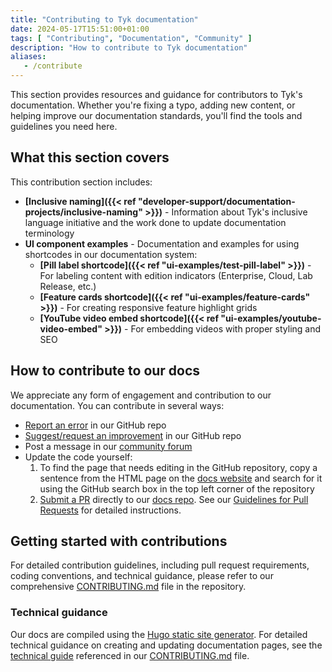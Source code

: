 ```yaml
---
title: "Contributing to Tyk documentation"
date: 2024-05-17T15:51:00+01:00
tags: [ "Contributing", "Documentation", "Community" ]
description: "How to contribute to Tyk documentation"
aliases:
   - /contribute
---
```


This section provides resources and guidance for contributors to Tyk's documentation. Whether you're fixing a typo, adding new content, or helping improve our documentation standards, you'll find the tools and guidelines you need here.

## What this section covers

This contribution section includes:

- **[Inclusive naming]({{< ref "developer-support/documentation-projects/inclusive-naming" >}})** - Information about Tyk's inclusive language initiative and the work done to update documentation terminology
- **UI component examples** - Documentation and examples for using shortcodes in our documentation system:
  - **[Pill label shortcode]({{< ref "ui-examples/test-pill-label" >}})** - For labeling content with edition indicators (Enterprise, Cloud, Lab Release, etc.)
  - **[Feature cards shortcode]({{< ref "ui-examples/feature-cards" >}})** - For creating responsive feature highlight grids
  - **[YouTube video embed shortcode]({{< ref "ui-examples/youtube-video-embed" >}})** - For embedding videos with proper styling and SEO

## How to contribute to our docs

We appreciate any form of engagement and contribution to our documentation. You can contribute in several ways:

- [Report an error](https://github.com/TykTechnologies/tyk-docs/issues) in our GitHub repo
- [Suggest/request an improvement](https://github.com/TykTechnologies/tyk-docs/issues) in our GitHub repo
- Post a message in our [community forum](https://community.tyk.io/)
- Update the code yourself:
  1. To find the page that needs editing in the GitHub repository, copy a sentence from the HTML page on the [docs website](https://tyk.io/docs) and search for it using the GitHub search box in the top left corner of the repository
  2. [Submit a PR](https://github.com/TykTechnologies/tyk-docs/pulls) directly to our [docs repo](https://github.com/TykTechnologies/tyk-docs/). See our [Guidelines for Pull Requests](https://github.com/TykTechnologies/tyk-docs/blob/master/CONTRIBUTING.md#guidelines-for-pull-requests) for detailed instructions.

## Getting started with contributions

For detailed contribution guidelines, including pull request requirements, coding conventions, and technical guidance, please refer to our comprehensive [CONTRIBUTING.md](https://github.com/TykTechnologies/tyk-docs/blob/master/CONTRIBUTING.md) file in the repository.

### Technical guidance

Our docs are compiled using the [Hugo static site generator](https://gohugo.io/). For detailed technical guidance on creating and updating documentation pages, see the [technical guide](https://github.com/TykTechnologies/tyk-docs/blob/master/CONTRIBUTING-TECHNICAL-GUIDE.md) referenced in our [CONTRIBUTING.md](https://github.com/TykTechnologies/tyk-docs/blob/master/CONTRIBUTING.md) file.

